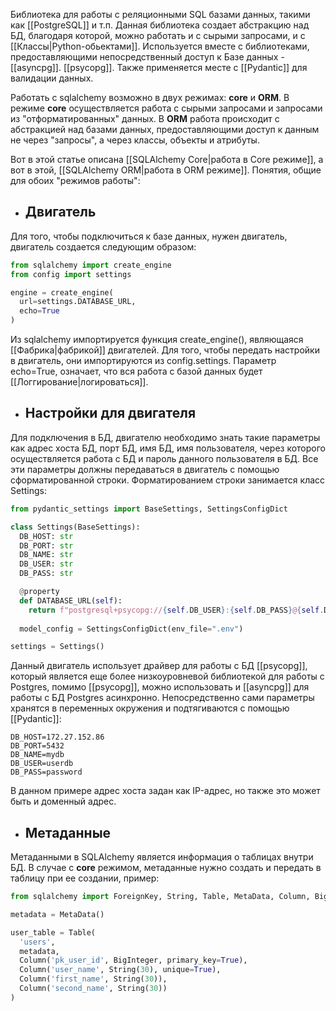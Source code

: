 Библиотека для работы с реляционными SQL базами данных, такими как [[PostgreSQL]] и т.п. Данная библиотека создает абстракцию над БД, благодаря которой, можно работать и с сырыми запросами, и с [[Классы|Python-обьектами]]. Используется вместе с библиотеками, предоставляющими непосредственный доступ к Базе данных - [[asyncpg]]. [[psycopg]]. Также применяется месте с [[Pydantic]] для валидации данных.

Работать с sqlalchemy возможно в двух режимах: **core** и **ORM**. В режиме **core** осуществляется работа с сырыми запросами и запросами из "отформатированных" данных. В **ORM** работа происходит с абстракцией над базами данных, предоставляющими доступ к данным не через "запросы", а через классы, объекты и атрибуты.

Вот в этой статье описана [[SQLAlchemy Core|работа в Core режиме]], а вот в этой, [[SQLAlchemy ORM|работа в ORM режиме]].
Понятия, общие для обоих "режимов работы":

* ## **Двигатель**
Для того, чтобы подключиться к базе данных, нужен двигатель, двигатель создается следующим образом:
```python
from sqlalchemy import create_engine
from config import settings

engine = create_engine(
  url=settings.DATABASE_URL,
  echo=True
)
```

Из sqlalchemy импортируется функция create_engine(), являющаяся [[Фабрика|фабрикой]] двигателей.
Для того, чтобы передать настройки в двигатель, они импортируются из config.settings. Параметр echo=True, означает, что вся работа с базой данных будет [[Логгирование|логироваться]].

* ## **Настройки для двигателя**
Для подключения в БД, двигателю необходимо знать такие параметры как адрес хоста БД, порт БД, имя БД, имя пользователя, через которого осуществляется работа с БД и пароль данного пользователя в БД. Все эти параметры должны передаваться в двигатель с помощью сформатированной строки. Форматированием строки занимается класс Settings:
```Python
from pydantic_settings import BaseSettings, SettingsConfigDict

class Settings(BaseSettings):
  DB_HOST: str
  DB_PORT: str
  DB_NAME: str
  DB_USER: str
  DB_PASS: str

  @property
  def DATABASE_URL(self):
    return f"postgresql+psycopg://{self.DB_USER}:{self.DB_PASS}@{self.DB_HOST}:{self.DB_PORT}/{self.DB_NAME}"
    
  model_config = SettingsConfigDict(env_file=".env")

settings = Settings()
```

Данный двигатель использует драйвер для работы с БД [[psycopg]], который является еще более низкоуровневой библиотекой для работы с Postgres, помимо [[psycopg]], можно использовать и [[asyncpg]] для работы с БД Postgres асинхронно. Непосредственно сами параметры хранятся в переменных окружения и подтягиваются с помощью [[Pydantic]]:
```
DB_HOST=172.27.152.86
DB_PORT=5432
DB_NAME=mydb
DB_USER=userdb
DB_PASS=password
```

В данном примере адрес хоста задан как IP-адрес, но также это может быть и доменный адрес.

* ## **Метаданные**
Метаданными в SQLAlchemy является информация о таблицах внутри БД. В случае с **core** режимом, метаданные нужно создать и передать в таблицу при ее создании, пример:
```python
from sqlalchemy import ForeignKey, String, Table, MetaData, Column, BigInteger

metadata = MetaData()

user_table = Table(
  'users',
  metadata,
  Column('pk_user_id', BigInteger, primary_key=True),
  Column('user_name', String(30), unique=True),
  Column('first_name', String(30)),
  Column('second_name', String(30))
)
```


